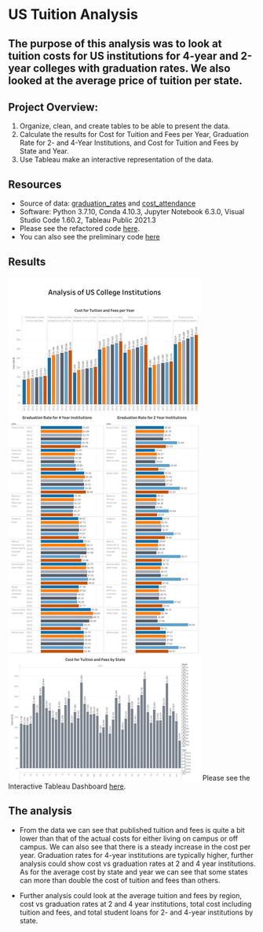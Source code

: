 # US Tuition Analysis

## The purpose of this analysis was to look at tuition costs for US institutions for 4-year and 2-year colleges with graduation rates. We also looked at the average price of tuition per state. 

## Project Overview:
1. Organize, clean, and create tables to be able to present the data. 
2. Calculate the results for Cost for Tuition and Fees per Year, Graduation Rate for 2- and 4-Year Institutions, and Cost for Tuition and Fees by State and Year.  
3. Use Tableau make an interactive representation of the data.

## Resources
- Source of data: [graduation_rates](https://github.com/mthalken/Tuition_Analysis/blob/main/Resources/grad-rates.csv) and [cost_attendance](https://github.com/mthalken/Tuition_Analysis/blob/main/Resources/cost-attendance.csv)
- Software: Python 3.7.10, Conda 4.10.3, Jupyter Notebook 6.3.0, Visual Studio Code 1.60.2, Tableau Public 2021.3
- Please see the refactored code [here](https://github.com/mthalken/Tuition_Analysis/blob/main/final_code.ipynb).
- You can also see the preliminary code [here](https://github.com/mthalken/Tuition_Analysis/blob/main/cleaning_csv's.ipynb)

## Results 

![png](https://github.com/mthalken/Tuition_Analysis/blob/main/Resources/Images/Dashboard%201.png)
Please see the Interactive Tableau Dashboard [here](https://public.tableau.com/views/TuitionAnalysis_16382348800880/Dashboard1?:language=en-US&publish=yes&:display_count=n&:origin=viz_share_link).


## The analysis
- From the data we can see that published tuition and fees is quite a bit lower than that of the actual costs for either living on campus or off campus. We can also see that there is a steady increase in the cost per year. Graduation rates for 4-year institutions are typically higher, further analysis could show cost vs graduation rates at 2 and 4 year institutions. As for the average cost by state and year we can see that some states can more than double the cost of tuition and fees than others. 

- Further analysis could look at the average tuition and fees by region, cost vs graduation rates at 2 and 4 year institutions, total cost including tuition and fees, and total student loans for 2- and 4-year institutions by state. 



